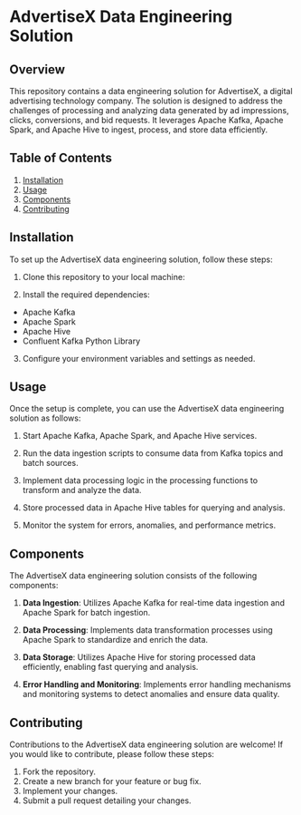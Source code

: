# AdvertiseX Data Engineering Solution

## Overview
This repository contains a data engineering solution for AdvertiseX, a digital advertising technology company. The solution is designed to address the challenges of processing and analyzing data generated by ad impressions, clicks, conversions, and bid requests. It leverages Apache Kafka, Apache Spark, and Apache Hive to ingest, process, and store data efficiently.

## Table of Contents
1. [Installation](#installation)
2. [Usage](#usage)
3. [Components](#components)
4. [Contributing](#contributing)

## Installation
To set up the AdvertiseX data engineering solution, follow these steps:

1. Clone this repository to your local machine:

2. Install the required dependencies:
- Apache Kafka
- Apache Spark
- Apache Hive
- Confluent Kafka Python Library

3. Configure your environment variables and settings as needed.

## Usage
Once the setup is complete, you can use the AdvertiseX data engineering solution as follows:

1. Start Apache Kafka, Apache Spark, and Apache Hive services.

2. Run the data ingestion scripts to consume data from Kafka topics and batch sources.

3. Implement data processing logic in the processing functions to transform and analyze the data.

4. Store processed data in Apache Hive tables for querying and analysis.

5. Monitor the system for errors, anomalies, and performance metrics.

## Components
The AdvertiseX data engineering solution consists of the following components:

1. **Data Ingestion**: Utilizes Apache Kafka for real-time data ingestion and Apache Spark for batch ingestion.

2. **Data Processing**: Implements data transformation processes using Apache Spark to standardize and enrich the data.

3. **Data Storage**: Utilizes Apache Hive for storing processed data efficiently, enabling fast querying and analysis.

4. **Error Handling and Monitoring**: Implements error handling mechanisms and monitoring systems to detect anomalies and ensure data quality.

## Contributing
Contributions to the AdvertiseX data engineering solution are welcome! If you would like to contribute, please follow these steps:

1. Fork the repository.
2. Create a new branch for your feature or bug fix.
3. Implement your changes.
4. Submit a pull request detailing your changes.
